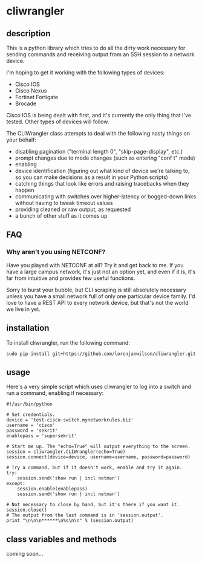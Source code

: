# cliwrangler

## description

This is a python library which tries to do all the dirty work necessary for
sending commands and receiving output from an SSH session to a network device.

I'm hoping to get it working with the following types of devices:

- Cisco IOS
- Cisco Nexus
- Fortinet Fortigate
- Brocade

Cisco IOS is being dealt with first, and it's currently the only thing that
I've tested. Other types of devices will follow.

The CLIWrangler class attempts to deal with the following nasty things on your behalf:

- disabling pagination ("terminal length 0", "skip-page-display", etc.)
- prompt changes due to mode changes (such as entering "conf t" mode)
- enabling
- device identification (figuring out what kind of device we're talking to, so you can make decisions as a result in your Python scripts)
- catching things that look like errors and raising tracebacks when they happen
- communicating with switches over higher-latency or bogged-down links without having to tweak timeout values
- providing cleaned or raw output, as requested
- a bunch of other stuff as it comes up

## FAQ

### Why aren't you using NETCONF?

Have you played with NETCONF at all? Try it and get back to me. If you have a
large campus network, it's just not an option yet, and even if it is, it's far
from intuitive and provides few useful functions. 

Sorry to burst your bubble, but CLI scraping is still absolutely necessary
unless you have a small network full of only one particular device family. I'd
love to have a REST API to every network device, but that's not the world we
live in yet.

## installation

To install cliwrangler, run the following command:

    sudo pip install git+https://github.com/lorenjanwilson/cliwrangler.git

## usage

Here's a very simple script which uses cliwrangler to log into a switch and run a command, enabling if necessary:

    #!/usr/bin/python
    
    # Set credentials.
    device = 'test-cisco-switch.mynetworkrules.biz'
    username = 'cisco'
    password = 'sekrit'
    enablepass = 'supersekrit'
    
    # Start me up. The "echo=True" will output everything to the screen.
    session = cliwrangler.CLIWrangler(echo=True)
    session.connect(device=device, username=username, password=password)
    
    # Try a command, but if it doesn't work, enable and try it again.
    try:
        session.send('show run | incl netman')
    except:
        session.enable(enablepass)
        session.send('show run | incl netman')
    
    # Not necessary to close by hand, but it's there if you want it.
    session.close()
    # The output from the last command is in 'session.output'.
    print "\n\n\n******\n%s\n\n" % (session.output)

## class variables and methods

coming soon...
